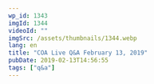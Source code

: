```yaml
---
wp_id: 1343
imgId: 1344
videoId: ""
imgSrc: /assets/thumbnails/1344.webp
lang: en
title: "COA Live Q&A February 13, 2019"
pubDate: 2019-02-13T14:56:55
tags: ["q&a"]
---
```


<!-- page: 6 -->
